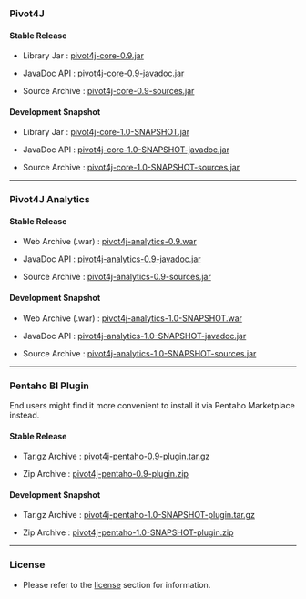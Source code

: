 ### Pivot4J

#### Stable Release

* Library Jar : [pivot4j-core-0.9.jar](http://oss.sonatype.org/content/repositories/releases/org/pivot4j/pivot4j-core/0.9/pivot4j-core-0.9.jar)

* JavaDoc API : [pivot4j-core-0.9-javadoc.jar](http://oss.sonatype.org/content/repositories/releases/org/pivot4j/pivot4j-core/0.9/pivot4j-core-0.9-javadoc.jar)

* Source Archive : [pivot4j-core-0.9-sources.jar](http://oss.sonatype.org/content/repositories/releases/org/pivot4j/pivot4j-core/0.9/pivot4j-core-0.9-sources.jar)

#### Development Snapshot

* Library Jar : [pivot4j-core-1.0-SNAPSHOT.jar](http://ci.greencatsoft.com/job/Pivot4J/lastSuccessfulBuild/artifact/pivot4j-core/target/pivot4j-core-1.0-SNAPSHOT.jar)

* JavaDoc API : [pivot4j-core-1.0-SNAPSHOT-javadoc.jar](http://ci.greencatsoft.com/job/Pivot4J/lastSuccessfulBuild/artifact/pivot4j-core/target/pivot4j-core-1.0-SNAPSHOT-javadoc.jar)

* Source Archive : [pivot4j-core-1.0-SNAPSHOT-sources.jar](http://ci.greencatsoft.com/job/Pivot4J/lastSuccessfulBuild/artifact/pivot4j-core/target/pivot4j-core-1.0-SNAPSHOT-sources.jar)

---

### Pivot4J Analytics

#### Stable Release

* Web Archive (.war) : [pivot4j-analytics-0.9.war](http://oss.sonatype.org/content/repositories/releases/org/pivot4j/pivot4j-analytics/0.9/pivot4j-analytics-0.9.war)

* JavaDoc API : [pivot4j-analytics-0.9-javadoc.jar](http://oss.sonatype.org/content/repositories/releases/org/pivot4j/pivot4j-analytics/0.9/pivot4j-analytics-0.9-javadoc.jar)

* Source Archive : [pivot4j-analytics-0.9-sources.jar](http://oss.sonatype.org/content/repositories/releases/org/pivot4j/pivot4j-analytics/0.9/pivot4j-analytics-0.9-sources.jar)

#### Development Snapshot

* Web Archive (.war) : [pivot4j-analytics-1.0-SNAPSHOT.war](http://ci.greencatsoft.com/job/Pivot4J/lastSuccessfulBuild/artifact/pivot4j-analytics/target/pivot4j.war)

* JavaDoc API : [pivot4j-analytics-1.0-SNAPSHOT-javadoc.jar](http://ci.greencatsoft.com/job/Pivot4J/lastSuccessfulBuild/artifact/pivot4j-analytics/target/pivot4j-analytics-1.0-SNAPSHOT-javadoc.jar)

* Source Archive : [pivot4j-analytics-1.0-SNAPSHOT-sources.jar](http://ci.greencatsoft.com/job/Pivot4J/lastSuccessfulBuild/artifact/pivot4j-analytics/target/pivot4j-analytics-1.0-SNAPSHOT-sources.jar)

---

### Pentaho BI Plugin

End users might find it more convenient to install it via Pentaho Marketplace instead.

#### Stable Release

* Tar.gz Archive : [pivot4j-pentaho-0.9-plugin.tar.gz](https://oss.sonatype.org/content/repositories/releases/org/pivot4j/pivot4j-pentaho/0.9/pivot4j-pentaho-0.9-plugin.tar.gz)

* Zip Archive : [pivot4j-pentaho-0.9-plugin.zip](https://oss.sonatype.org/content/repositories/releases/org/pivot4j/pivot4j-pentaho/0.9/pivot4j-pentaho-0.9-plugin.zip)

#### Development Snapshot

* Tar.gz Archive : [pivot4j-pentaho-1.0-SNAPSHOT-plugin.tar.gz](http://ci.greencatsoft.com/job/Pivot4J/lastSuccessfulBuild/artifact/pivot4j-pentaho/target/pivot4j-pentaho-1.0-SNAPSHOT-plugin.tar.gz)

* Zip Archive : [pivot4j-pentaho-1.0-SNAPSHOT-plugin.zip](http://ci.greencatsoft.com/job/Pivot4J/lastSuccessfulBuild/artifact/pivot4j-pentaho/target/pivot4j-pentaho-1.0-SNAPSHOT-plugin.zip)

---

### License

* Please refer to the [license][license] section for information.

[license]: ./license.html
